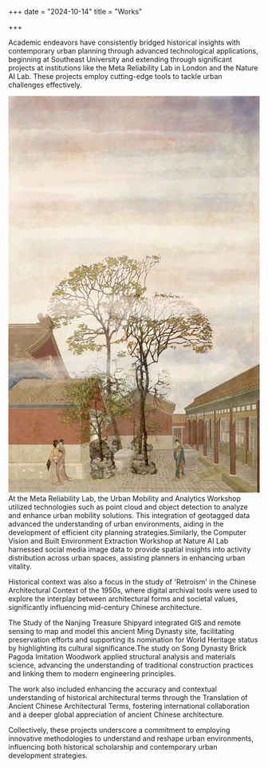 +++
date = "2024-10-14"
title = "Works"

+++

Academic endeavors have consistently bridged historical insights with contemporary urban planning through advanced technological applications, beginning at Southeast University and extending through significant projects at institutions like the Meta Reliability Lab in London and the Nature AI Lab. These projects employ cutting-edge tools to tackle urban challenges effectively.


![about](/images/pic12.jpg)
At the Meta Reliability Lab, the Urban Mobility and Analytics Workshop utilized technologies such as point cloud and object detection to analyze and enhance urban mobility solutions. This integration of geotagged data advanced the understanding of urban environments, aiding in the development of efficient city planning strategies.Similarly, the Computer Vision and Built Environment Extraction Workshop at Nature AI Lab harnessed social media image data to provide spatial insights into activity distribution across urban spaces, assisting planners in enhancing urban vitality.

Historical context was also a focus in the study of 'Retroism' in the Chinese Architectural Context of the 1950s, where digital archival tools were used to explore the interplay between architectural forms and societal values, significantly influencing mid-century Chinese architecture.

The Study of the Nanjing Treasure Shipyard integrated GIS and remote sensing to map and model this ancient Ming Dynasty site, facilitating preservation efforts and supporting its nomination for World Heritage status by highlighting its cultural significance.The study on Song Dynasty Brick Pagoda Imitation Woodwork applied structural analysis and materials science, advancing the understanding of traditional construction practices and linking them to modern engineering principles.

The work also included enhancing the accuracy and contextual understanding of historical architectural terms through the Translation of Ancient Chinese Architectural Terms, fostering international collaboration and a deeper global appreciation of ancient Chinese architecture.

Collectively, these projects underscore a commitment to employing innovative methodologies to understand and reshape urban environments, influencing both historical scholarship and contemporary urban development strategies.

